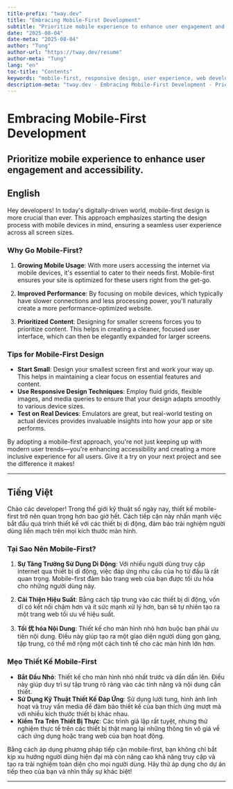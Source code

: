 ```yaml
---
title-prefix: "tway.dev"
title: "Embracing Mobile-First Development"
subtitle: "Prioritize mobile experience to enhance user engagement and accessibility."
date: "2025-08-04"
date-meta: "2025-08-04"
author: "Tung"
author-url: "https://tway.dev/resume"
author-meta: "Tung"
lang: "en"
toc-title: "Contents"
keywords: "mobile-first, responsive design, user experience, web development, accessibility"
description-meta: "tway.dev - Embracing Mobile-First Development - Prioritize mobile experience to enhance user engagement and accessibility."
---
```


# Embracing Mobile-First Development
## Prioritize mobile experience to enhance user engagement and accessibility.

## English
Hey developers! In today's digitally-driven world, mobile-first design is more crucial than ever. This approach emphasizes starting the design process with mobile devices in mind, ensuring a seamless user experience across all screen sizes.

### Why Go Mobile-First?

1. **Growing Mobile Usage**: With more users accessing the internet via mobile devices, it's essential to cater to their needs first. Mobile-first ensures your site is optimized for these users right from the get-go.

2. **Improved Performance**: By focusing on mobile devices, which typically have slower connections and less processing power, you'll naturally create a more performance-optimized website.

3. **Prioritized Content**: Designing for smaller screens forces you to prioritize content. This helps in creating a cleaner, focused user interface, which can then be elegantly expanded for larger screens.

### Tips for Mobile-First Design

- **Start Small**: Design your smallest screen first and work your way up. This helps in maintaining a clear focus on essential features and content.
- **Use Responsive Design Techniques**: Employ fluid grids, flexible images, and media queries to ensure that your design adapts smoothly to various device sizes.
- **Test on Real Devices**: Emulators are great, but real-world testing on actual devices provides invaluable insights into how your app or site performs.

By adopting a mobile-first approach, you're not just keeping up with modern user trends—you're enhancing accessibility and creating a more inclusive experience for all users. Give it a try on your next project and see the difference it makes!

---

## Tiếng Việt
Chào các developer! Trong thế giới kỹ thuật số ngày nay, thiết kế mobile-first trở nên quan trọng hơn bao giờ hết. Cách tiếp cận này nhấn mạnh việc bắt đầu quá trình thiết kế với các thiết bị di động, đảm bảo trải nghiệm người dùng liền mạch trên mọi kích thước màn hình.

### Tại Sao Nên Mobile-First?

1. **Sự Tăng Trưởng Sử Dụng Di Động**: Với nhiều người dùng truy cập internet qua thiết bị di động, việc đáp ứng nhu cầu của họ từ đầu là rất quan trọng. Mobile-first đảm bảo trang web của bạn được tối ưu hóa cho những người dùng này.

2. **Cải Thiện Hiệu Suất**: Bằng cách tập trung vào các thiết bị di động, vốn dĩ có kết nối chậm hơn và ít sức mạnh xử lý hơn, bạn sẽ tự nhiên tạo ra một trang web tối ưu về hiệu suất.

3. **Tối 优 hóa Nội Dung**: Thiết kế cho màn hình nhỏ hơn buộc bạn phải ưu tiên nội dung. Điều này giúp tạo ra một giao diện người dùng gọn gàng, tập trung, có thể mở rộng một cách tinh tế cho các màn hình lớn hơn.

### Mẹo Thiết Kế Mobile-First

- **Bắt Đầu Nhỏ**: Thiết kế cho màn hình nhỏ nhất trước và dần dần lên. Điều này giúp duy trì sự tập trung rõ ràng vào các tính năng và nội dung cần thiết.
- **Sử Dụng Kỹ Thuật Thiết Kế Đáp Ứng**: Sử dụng lưới tung, hình ảnh linh hoạt và truy vấn media để đảm bảo thiết kế của bạn thích ứng mượt mà với nhiều kích thước thiết bị khác nhau.
- **Kiểm Tra Trên Thiết Bị Thực**: Các trình giả lập rất tuyệt, nhưng thử nghiệm thực tế trên các thiết bị thật mang lại những thông tin vô giá về cách ứng dụng hoặc trang web của bạn hoạt động.

Bằng cách áp dụng phương pháp tiếp cận mobile-first, bạn không chỉ bắt kịp xu hướng người dùng hiện đại mà còn nâng cao khả năng truy cập và tạo ra trải nghiệm toàn diện cho mọi người dùng. Hãy thử áp dụng cho dự án tiếp theo của bạn và nhìn thấy sự khác biệt!

---